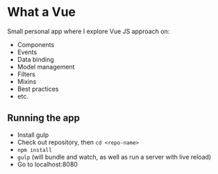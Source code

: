 # What a Vue

Small personal app where I explore Vue JS approach on:

- Components
- Events
- Data binding
- Model management
- Filters
- Mixins
- Best practices
- etc.

## Running the app

- Install gulp
- Check out repository, then `cd <repo-name>`
- `npm install`
- `gulp` (will bundle and watch, as well as run a server with live reload)
- Go to localhost:8080
